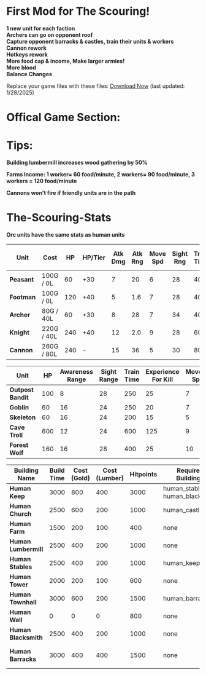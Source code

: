 # First Mod for The Scouring!
**1 new unit for each faction**  
**Archers can go on opponent roof**  
**Capture opponent barracks & castles, train their units & workers**  
**Cannon rework**  
**Hotkeys rework**  
**More food cap & income, Make larger armies!**  
**More blood**  
**Balance Changes**  

Replace your game files with these files: [Download Now](https://drive.google.com/file/d/1AKm2AIQCf01Y3c-XLDp1LbKVtf6qWmTL/view?usp=sharing) (last updated: 1/28/2025)



# Offical Game Section:

# Tips:
**Building lumbermill increases wood gathering by 50%**

**Farms Income: 1 worker= 60 food/minute, 2 workers= 90 food/minute, 3 workers = 120 food/minute**

**Cannons won't fire if friendly units are in the path**

# The-Scouring-Stats

**Orc units have the same stats as human units**

| **Unit**           | **Cost** | **HP** | **HP/Tier** | **Atk Dmg** | **Atk Rng** | **Move Spd** | **Sight Rng** | **Train Time** | **Upkeep**      | **Exp (Kill)** | **Exp (Tier 2)** | **Exp (Tier 3)** |
|--------------------|----------|--------|-------------|-------------|-------------|--------------|---------------|----------------|-----------------|-----------------|------------------|------------------|
| **Peasant**        | 100G / 0L | 60     | +30         | 7           | 20          | 6            | 28            | 400            | 10 food         | 5               | 30               | 60               |
| **Footman**        | 100G / 0L | 120    | +40         | 5           | 1.6         | 7            | 28            | 400            | 8 food          | 25              | 30               | 60               |
| **Archer**         | 80G / 40L | 60     | +30         | 8          | 28          | 7            | 34            | 400            | 8 food          | 20              | 40               | 80               |
| **Knight**         | 220G / 40L| 240    | +40         | 12          | 2.0         | 9            | 28            | 600            | 12 food         | 35              | 30               | 60               |
| **Cannon**         | 260G / 80L| 240    | -           | 15          | 36          | 5            | 30            | 800            | 16 food         | 50              | -                | -                |


<!--
| **Unit**           | **Cost (Gold / Lumber)** | **HP**      | **Hitpoints per Tier** | **Attack Damage** | **Attack Range** | **Movement Speed** | **Sight Range**    | **Train Time** | **Food Consumption** |
|--------------------|--------------------------|-------------|------------------------|-------------------|------------------|--------------------|--------------------|----------------|----------------------|
| **Human Peasant**   | 100 / 0                  | 60          | -                      | 7                 | 20               | 6                  | 28                 | 400            | 10                   |
| **Human Footman**   | 100 / 0                  | 120         | 40                     | 5                 | 1.6              | 7                  | 28                 | 400            | 8                    |
| **Human Archer**    | 80 / 40                  | 60          | 30                     | 10                | 28               | 8                  | 34                 | 400            | 8                    |
| **Human Knight**    | 220 / 40                 | 240         | 40                     | 12                | 2.0              | 9                  | 28                 | 600            | 12                   |
| **Human Cannon**    | 260 / 80                 | 240         | -                      | 15                | 36               | 5                  | 30                 | 800            | 16                   |

-->

| **Unit**               | **HP**      | **Awareness Range** | **Sight Range** | **Train Time** | **Experience For Kill** | **Movement Speed** | **Attack Damage** | **Attack Range** | **Attack Type**     |
|------------------------|-------------|---------------------|-----------------|----------------|-------------------------|-------------------|-------------------|------------------|--------------------|
| **Outpost Bandit**      | 100         | 8                   | 28              | 250            | 25                      | 7                 | 10                | 1.6              | Melee              |
| **Goblin**              | 60          | 16                  | 24              | 250            | 20                      | 7                 | 5                 | 22               | Ranged             |
| **Skeleton**            | 60          | 16                  | 24              | 200            | 15                      | 5                 | 4                 | 1.6              | Melee              |
| **Cave Troll**          | 600         | 12                  | 24              | 600            | 125                     | 9                 | 20                | 2.0              | Melee              |
| **Forest Wolf**         | 160         | 16                  | 28              | 400            | 25                      | 10                | 4                 | 1.4              | Melee              |




| **Building Name**     | **Build Time** | **Cost (Gold)** | **Cost (Lumber)** | **Hitpoints** | **Required Buildings**       | **Research Options**    | **Unit Train Options**    | **Upgraded From**   |
|-----------------------|----------------|-----------------|-------------------|---------------|-----------------------------|--------------------------|---------------------------|---------------------|
| **Human Keep**        | 3000           | 800             | 400               | 3000          | human_stables, human_blacksmith | peasants_bows            | human_peasant             | human_townhall      |
| **Human Church**      | 2500           | 600             | 200               | 1000          | human_castle                 | knights_healing          | human_peasant             | none                |
| **Human Farm**        | 1500           | 200             | 100               | 400           | none                         | none                     | none                      | none                |
| **Human Lumbermill**  | 2500           | 400             | 200               | 1000          | none                         | none                     | none                      | none                |
| **Human Stables**     | 2500           | 400             | 200               | 1000          | human_keep                   | none                     | none                      | none                |
| **Human Tower**       | 2000           | 200             | 100               | 600           | none                         | none                     | none                      | none                |
| **Human Townhall**    | 3000           | 600             | 200               | 1500          | human_barracks               | peasants_bows            | human_peasant             | none                |
| **Human Wall**        | 0              | 0               | 0                 | 800           | none                         | none                     | none                      | none                |
| **Human Blacksmith**  | 2500           | 400             | 200               | 1000          | none                         | footman_shields          | human_cannon              | none                |
| **Human Barracks**    | 3000           | 400             | 400               | 1500          | none                         | none                     | human_footman, human_archer, human_knight | none                |









